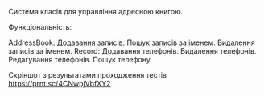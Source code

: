Система класів для управління адресною книгою.

Функціональність:

AddressBook:
    Додавання записів.
    Пошук записів за іменем.
    Видалення записів за іменем.
Record:
    Додавання телефонів.
    Видалення телефонів.
    Редагування телефонів.
    Пошук телефону.

Скріншот з результатами проходження тестів https://prnt.sc/4CNwpjVbfXY2